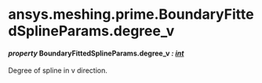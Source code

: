 <a id="ansys-meshing-prime-boundaryfittedsplineparams-degree-v"></a>

# ansys.meshing.prime.BoundaryFittedSplineParams.degree_v

<a id="ansys.meshing.prime.BoundaryFittedSplineParams.degree_v"></a>

#### *property* BoundaryFittedSplineParams.degree_v *: [int](https://docs.python.org/3.11/library/functions.html#int)*

Degree of spline in v direction.

<!-- !! processed by numpydoc !! -->
